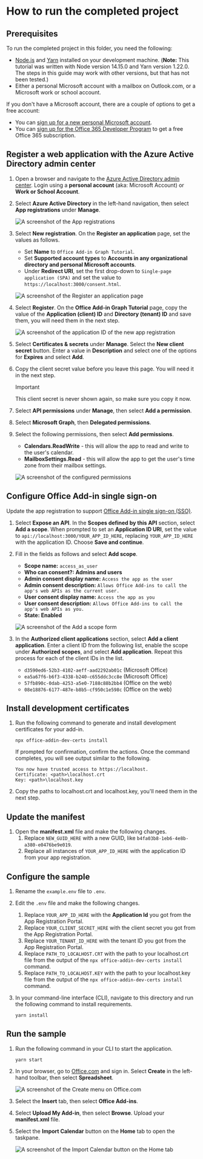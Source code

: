 # How to run the completed project

## Prerequisites

To run the completed project in this folder, you need the following:

- [Node.js](https://nodejs.org) and [Yarn](https://yarnpkg.com/) installed on your development machine. (**Note:** This tutorial was written with Node version 14.15.0 and Yarn version 1.22.0. The steps in this guide may work with other versions, but that has not been tested.)
- Either a personal Microsoft account with a mailbox on Outlook.com, or a Microsoft work or school account.

If you don't have a Microsoft account, there are a couple of options to get a free account:

- You can [sign up for a new personal Microsoft account](https://signup.live.com/signup?wa=wsignin1.0&rpsnv=12&ct=1454618383&rver=6.4.6456.0&wp=MBI_SSL_SHARED&wreply=https://mail.live.com/default.aspx&id=64855&cbcxt=mai&bk=1454618383&uiflavor=web&uaid=b213a65b4fdc484382b6622b3ecaa547&mkt=E-US&lc=1033&lic=1).
- You can [sign up for the Office 365 Developer Program](https://developer.microsoft.com/office/dev-program) to get a free Office 365 subscription.

## Register a web application with the Azure Active Directory admin center

1. Open a browser and navigate to the [Azure Active Directory admin center](https://aad.portal.azure.com). Login using a **personal account** (aka: Microsoft Account) or **Work or School Account**.

1. Select **Azure Active Directory** in the left-hand navigation, then select **App registrations** under **Manage**.

    ![A screenshot of the App registrations ](/tutorial/images/app-registrations.png)

1. Select **New registration**. On the **Register an application** page, set the values as follows.

    - Set **Name** to `Office Add-in Graph Tutorial`.
    - Set **Supported account types** to **Accounts in any organizational directory and personal Microsoft accounts**.
    - Under **Redirect URI**, set the first drop-down to `Single-page application (SPA)` and set the value to `https://localhost:3000/consent.html`.

    ![A screenshot of the Register an application page](/tutorial/images/register-an-app.png)

1. Select **Register**. On the **Office Add-in Graph Tutorial** page, copy the value of the **Application (client) ID** and **Directory (tenant) ID** and save them, you will need them in the next step.

    ![A screenshot of the application ID of the new app registration](/tutorial/images/application-id.png)

1. Select **Certificates & secrets** under **Manage**. Select the **New client secret** button. Enter a value in **Description** and select one of the options for **Expires** and select **Add**.

1. Copy the client secret value before you leave this page. You will need it in the next step.

    > [!IMPORTANT]
    > This client secret is never shown again, so make sure you copy it now.

1. Select **API permissions** under **Manage**, then select **Add a permission**.

1. Select **Microsoft Graph**, then **Delegated permissions**.

1. Select the following permissions, then select **Add permissions**.

    - **Calendars.ReadWrite** - this will allow the app to read and write to the user's calendar.
    - **MailboxSettings.Read** - this will allow the app to get the user's time zone from their mailbox settings.

    ![A screenshot of the configured permissions](/tutorial/images/configured-permissions.png)

## Configure Office Add-in single sign-on

Update the app registration to support [Office Add-in single sign-on (SSO)](https://docs.microsoft.com/office/dev/add-ins/develop/sso-in-office-add-ins).

1. Select **Expose an API**. In the **Scopes defined by this API** section, select **Add a scope**. When prompted to set an **Application ID URI**, set the value to `api://localhost:3000/YOUR_APP_ID_HERE`, replacing `YOUR_APP_ID_HERE` with the application ID. Choose **Save and continue**.

1. Fill in the fields as follows and select **Add scope**.

    - **Scope name:** `access_as_user`
    - **Who can consent?: Admins and users**
    - **Admin consent display name:** `Access the app as the user`
    - **Admin consent description:** `Allows Office Add-ins to call the app's web APIs as the current user.`
    - **User consent display name:** `Access the app as you`
    - **User consent description:** `Allows Office Add-ins to call the app's web APIs as you.`
    - **State: Enabled**

    ![A screenshot of the Add a scope form](/tutorial/images/add-scope.png)

1. In the **Authorized client applications** section, select **Add a client application**. Enter a client ID from the following list, enable the scope under **Authorized scopes**, and select **Add application**. Repeat this process for each of the client IDs in the list.

    - `d3590ed6-52b3-4102-aeff-aad2292ab01c` (Microsoft Office)
    - `ea5a67f6-b6f3-4338-b240-c655ddc3cc8e` (Microsoft Office)
    - `57fb890c-0dab-4253-a5e0-7188c88b2bb4` (Office on the web)
    - `08e18876-6177-487e-b8b5-cf950c1e598c` (Office on the web)

## Install development certificates

1. Run the following command to generate and install development certificates for your add-in.

    ```Shell
    npx office-addin-dev-certs install
    ```

    If prompted for confirmation, confirm the actions. Once the command completes, you will see output similar to the following.

    ```Shell
    You now have trusted access to https://localhost.
    Certificate: <path>\localhost.crt
    Key: <path>\localhost.key
    ```

1. Copy the paths to localhost.crt and localhost.key, you'll need them in the next step.

## Update the manifest

1. Open the **manifest.xml** file and make the following changes.
    1. Replace `NEW_GUID_HERE` with a new GUID, like `b4fa03b8-1eb6-4e8b-a380-e0476be9e019`.
    1. Replace all instances of `YOUR_APP_ID_HERE` with the application ID from your app registration.

## Configure the sample

1. Rename the `example.env` file to `.env`.
1. Edit the `.env` file and make the following changes.
    1. Replace `YOUR_APP_ID_HERE` with the **Application Id** you got from the App Registration Portal.
    1. Replace `YOUR_CLIENT_SECRET_HERE` with the client secret you got from the App Registration Portal.
    1. Replace `YOUR_TENANT_ID_HERE` with the tenant ID you got from the App Registration Portal.
    1. Replace `PATH_TO_LOCALHOST.CRT` with the path to your localhost.crt file from the output of the `npx office-addin-dev-certs install` command.
    1. Replace `PATH_TO_LOCALHOST.KEY` with the path to your localhost.key file from the output of the `npx office-addin-dev-certs install` command.
1. In your command-line interface (CLI), navigate to this directory and run the following command to install requirements.

    ```Shell
    yarn install
    ```

## Run the sample

1. Run the following command in your CLI to start the application.

    ```Shell
    yarn start
    ```

1. In your browser, go to [Office.com](https://www.office.com/) and sign in. Select **Create** in the left-hand toolbar, then select **Spreadsheet**.

    ![A screenshot of the Create menu on Office.com](/tutorial/images/office-select-excel.png)

1. Select the **Insert** tab, then select **Office Add-ins**.

1. Select **Upload My Add-in**, then select **Browse**. Upload your **manifest.xml** file.

1. Select the **Import Calendar** button on the **Home** tab to open the taskpane.

    ![A screenshot of the Import Calendar button on the Home tab](/tutorial/images/get-started.png)
